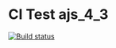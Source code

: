 # CI Test ajs_4_3

[![Build status](https://ci.appveyor.com/api/projects/status/xxt6dd8a25ucoxdg?svg=true)](https://ci.appveyor.com/project/VV1nc3nt/ajs-4-3)
